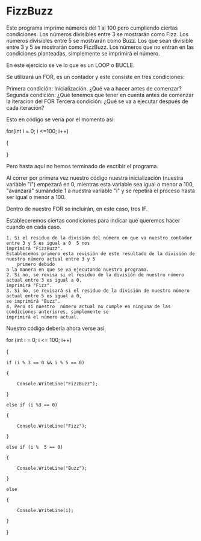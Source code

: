 # FizzBuzz

Este programa imprime números del 1 al 100 pero cumpliendo ciertas condiciones.
Los números divisibles entre 3 se mostrarán como Fizz.
Los números divisibles entre 5 se mostrarán como Buzz.
Los que sean divisible entre 3 y 5 se mostrarán como FizzBuzz.
Los números que no entran en las condiciones planteadas, simplemente se imprimirá el número.

En este ejercicio se ve lo que es un LOOP o BUCLE.

Se utilizará un FOR, es un contador y este consiste en tres condiciones:

Primera condición: Inicialización. ¿Qué va a hacer antes de comenzar?
Segunda condición: ¿Qué tenemos que tener en cuenta antes de comenzar la iteracion del FOR
Tercera condición: ¿Qué se va a ejecutar después de cada iteración?

Esto en código se vería por el momento así:

for(int i = 0; i <=100; i++)

{

}

Pero hasta aquí no hemos terminado de escribir el programa.

Al correr por primera vez nuestro código nuestra inicialización (nuestra variable "i") empezará en 0,
mientras esta variable sea igual o menor a 100, "avanzará" sumándole 1 a nuestra variable "i" y se
repetirá el proceso hasta ser igual o menor a 100.   

Dentro de nuestro FOR se incluirán, en este caso, tres IF.

Estableceremos ciertas condiciones para indicar qué queremos hacer cuando en cada caso.

	1. Si el residuo de la división del número en que va nuestro contador entre 3 y 5 es igual a 0  5 nos
	imprimirá "FizzBuzz".
	Establecemos primero esta revisión de este resultado de la división de nuestro número actual entre 3 y 5
        primero debido
	a la manera en que se va ejecutando nuestro programa.
	2. Si no, se revisa si el residuo de la división de nuestro número actual entre 3 es igual a 0,
	imprimirá "Fizz".
	3. Si no, se revisará si el residuo de la división de nuestro número actual entre 5 es igual a 0,
	se imprimirá "Buzz".
	4. Pero si nuestro  número actual no cumple en ninguna de las condiciones anteriores, simplemente se
	imprimirá el número actual.

Nuestro código debería ahora verse así.

for (int i = 0; i <= 100; i++)

{

	if (i % 3 == 0 && i % 5 == 0)

	{

		Console.WriteLine("FizzBuzz");

	}

	else if (i %3 == 0)

	{

		Console.WriteLine("Fizz");

	}

	else if (i %  5 == 0)

	{

		Console.WriteLine("Buzz");

	}

	else

	{

		Console.WriteLine(i);

	}


}


